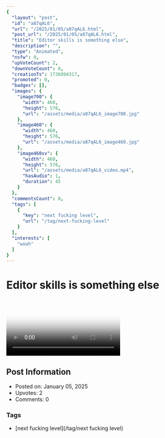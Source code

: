 ```yaml
---
{
  "layout": "post",
  "id": "a87qAL6",
  "url": "/2025/01/05/a87qAL6.html",
  "post_url": "/2025/01/05/a87qAL6.html",
  "title": "Editor skills is something else",
  "description": "",
  "type": "Animated",
  "nsfw": 0,
  "upVoteCount": 2,
  "downVoteCount": 0,
  "creationTs": 1736094317,
  "promoted": 0,
  "badges": [],
  "images": {
    "image700": {
      "width": 460,
      "height": 576,
      "url": "/assets/media/a87qAL6_image700.jpg"
    },
    "image460": {
      "width": 460,
      "height": 576,
      "url": "/assets/media/a87qAL6_image460.jpg"
    },
    "image460sv": {
      "width": 460,
      "height": 576,
      "url": "/assets/media/a87qAL6_video.mp4",
      "hasAudio": 1,
      "duration": 45
    }
  },
  "commentsCount": 0,
  "tags": [
    {
      "key": "next fucking level",
      "url": "/tag/next-fucking-level"
    }
  ],
  "interests": [
    "woah"
  ]
}
---
```


# Editor skills is something else

<video controls playsinline loop poster="/assets/media/a87qAL6_image460.jpg">
  <source src="/assets/media/a87qAL6_video.mp4" type="video/mp4">
  Your browser does not support the video tag.
</video>

## Post Information

- Posted on: January 05, 2025
- Upvotes: 2
- Comments: 0

### Tags

- [next fucking level](/tag/next fucking level)
